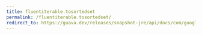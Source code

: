 ```yaml
---
title: fluentiterable.tosortedset
permalink: /fluentiterable.tosortedset/
redirect_to: https://guava.dev/releases/snapshot-jre/api/docs/com/google/common/collect/FluentIterable.html#toSortedSet-java.util.Comparator-
---
```

